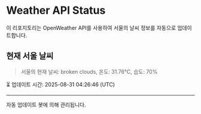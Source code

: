 
# Weather API Status

이 리포지토리는 OpenWeather API를 사용하여 서울의 날씨 정보를 자동으로 업데이트합니다.

## 현재 서울 날씨
> 서울의 현재 날씨: broken clouds, 온도: 31.76°C, 습도: 70%

⏳ 업데이트 시간: 2025-08-31 04:26:46 (UTC)

---
자동 업데이트 봇에 의해 관리됩니다.
